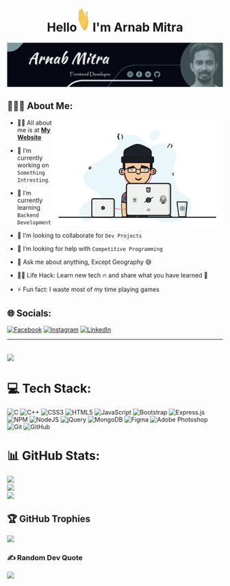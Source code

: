 <h1 align="center">Hello<img src="https://raw.githubusercontent.com/ABSphreak/ABSphreak/master/gifs/Hi.gif" width="30px" height="60px"> I'm Arnab Mitra</h1>


<div align="center">
  <img src ="./banner.png" />
</div>

## 👨🏻‍💻 About Me:

<img  src="./coder.gif" height="250px" align="right" />

- 🙋‍♂️ All about me is at **[My Website](https://arnabmitra.vercel.app/)**

- 🔭 I’m currently working on `Something Intresting`.

- 🌱 I’m currently learning `Backend Development`

- 👯 I’m looking to collaborate for `Dev Projects`

- 🤔 I’m looking for help with `Competitive Programming`

- 💬 Ask me about anything, Except Geography :sweat_smile:

- 👨‍💻 Life Hack: Learn new tech :fire: and share what you have learned :tada:

- ⚡ Fun fact: I waste most of my time playing games

## 🌐 Socials:
[![Facebook](https://img.shields.io/badge/Facebook-%231877F2.svg?logo=Facebook&logoColor=white)](https://facebook.com/mitrarnab0) [![Instagram](https://img.shields.io/badge/Instagram-%23E4405F.svg?logo=Instagram&logoColor=white)](https://instagram.com/mitrarnab0) [![LinkedIn](https://img.shields.io/badge/LinkedIn-%230077B5.svg?logo=linkedin&logoColor=white)](https://linkedin.com/in/mitrarnab) 

---
[![](https://visitcount.itsvg.in/api?id=MITRARNAB&icon=0&color=2)](https://visitcount.itsvg.in)
---

# 💻 Tech Stack:
![C](https://img.shields.io/badge/c-%2300599C.svg?style=for-the-badge&logo=c&logoColor=white) ![C++](https://img.shields.io/badge/c++-%2300599C.svg?style=for-the-badge&logo=c%2B%2B&logoColor=white) ![CSS3](https://img.shields.io/badge/css3-%231572B6.svg?style=for-the-badge&logo=css3&logoColor=white) ![HTML5](https://img.shields.io/badge/html5-%23E34F26.svg?style=for-the-badge&logo=html5&logoColor=white) ![JavaScript](https://img.shields.io/badge/javascript-%23323330.svg?style=for-the-badge&logo=javascript&logoColor=%23F7DF1E) ![Bootstrap](https://img.shields.io/badge/bootstrap-%238511FA.svg?style=for-the-badge&logo=bootstrap&logoColor=white) ![Express.js](https://img.shields.io/badge/express.js-%23404d59.svg?style=for-the-badge&logo=express&logoColor=%2361DAFB) ![NPM](https://img.shields.io/badge/NPM-%23CB3837.svg?style=for-the-badge&logo=npm&logoColor=white) ![NodeJS](https://img.shields.io/badge/node.js-6DA55F?style=for-the-badge&logo=node.js&logoColor=white) ![jQuery](https://img.shields.io/badge/jquery-%230769AD.svg?style=for-the-badge&logo=jquery&logoColor=white) ![MongoDB](https://img.shields.io/badge/MongoDB-%234ea94b.svg?style=for-the-badge&logo=mongodb&logoColor=white) ![Figma](https://img.shields.io/badge/figma-%23F24E1E.svg?style=for-the-badge&logo=figma&logoColor=white) ![Adobe Photoshop](https://img.shields.io/badge/adobe%20photoshop-%2331A8FF.svg?style=for-the-badge&logo=adobe%20photoshop&logoColor=white) ![Git](https://img.shields.io/badge/git-%23F05033.svg?style=for-the-badge&logo=git&logoColor=white) ![GitHub](https://img.shields.io/badge/github-%23121011.svg?style=for-the-badge&logo=github&logoColor=white)
# 📊 GitHub Stats:
![](https://github-readme-stats.vercel.app/api?username=MITRARNAB&theme=github_dark&hide_border=false&include_all_commits=true&count_private=true)<br/>
![](https://github-readme-streak-stats.herokuapp.com/?user=MITRARNAB&theme=github_dark&hide_border=false)<br/>
![](https://github-readme-stats.vercel.app/api/top-langs/?username=MITRARNAB&theme=github_dark&hide_border=false&include_all_commits=true&count_private=true&layout=compact)

## 🏆 GitHub Trophies
![](https://github-profile-trophy.vercel.app/?username=MITRARNAB&theme=solarized-dark&no-frame=false&no-bg=false&margin-w=4)

### ✍️ Random Dev Quote
![](https://quotes-github-readme.vercel.app/api?type=horizontal&theme=dark)



